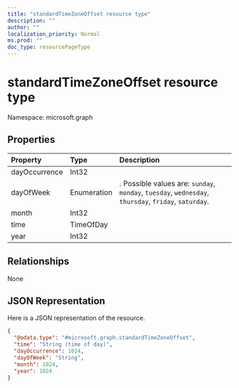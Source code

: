 ```yaml
---
title: "standardTimeZoneOffset resource type"
description: ""
author: ""
localization_priority: Normal
ms.prod: ""
doc_type: resourcePageType
---
```


# standardTimeZoneOffset resource type


Namespace: microsoft.graph



## Properties
|Property|Type|Description|
|:---|:---|:---|
|dayOccurrence|Int32||
|dayOfWeek|Enumeration|. Possible values are: `sunday`, `monday`, `tuesday`, `wednesday`, `thursday`, `friday`, `saturday`.|
|month|Int32||
|time|TimeOfDay||
|year|Int32||

## Relationships
None

## JSON Representation
Here is a JSON representation of the resource.
<!-- {
  "blockType": "resource",
  "@odata.type": "microsoft.graph.standardTimeZoneOffset"
}
-->
``` json
{
  "@odata.type": "#microsoft.graph.standardTimeZoneOffset",
  "time": "String (time of day)",
  "dayOccurrence": 1024,
  "dayOfWeek": "String",
  "month": 1024,
  "year": 1024
}
```

